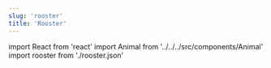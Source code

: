 ```yaml
---
slug: 'rooster'
title: 'Rooster'
---
```


import React from 'react'
import Animal from '../../../src/components/Animal'
import rooster from './rooster.json'

<Animal data={rooster} />
